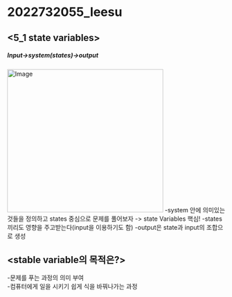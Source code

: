 # 2022732055_leesu
## <5_1 state variables>  
##### Input->system(states)->output  
<img width="360" height="330" alt="Image" src="https://github.com/user-attachments/assets/da3b119c-5688-4828-a62c-0707450b86fc" />  
-system 안에 의미있는 것들을 정의하고 states 중심으로 문제를 풀어보자 -> state Variables 핵심!  
-states끼리도 영향을 주고받는다(input을 이용하기도 함)  
-output은 state과 input의 조합으로 생성  

## <stable variable의 목적은?>  
-문제를 푸는 과정의 의미 부여  
-컴퓨터에게 일을 시키기 쉽게 식을 바꿔나가는 과정
